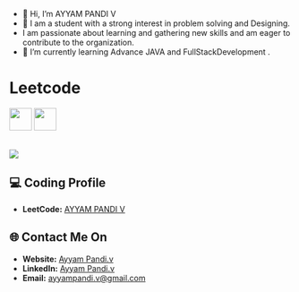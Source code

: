 
- 👋 Hi, I’m AYYAM PANDI V
- 👀 I am a student with a strong interest in problem solving and Designing.
- I am passionate about learning and gathering new skills and am eager to contribute to the organization.
- 🌱 I’m currently learning Advance JAVA and FullStackDevelopment .


# Leetcode


<img src="https://assets.leetcode.com/static_assets/marketing/2024-50.gif" width="40px"></img>
<img src="https://assets.leetcode.com/static_assets/public/images/badges/2024/gif/2024-05.gif" width="40px"></img>

<br>
<a href="https://leetcode.com/u/AYYAM_PANDI/">
    <img src="https://leetcard.jacoblin.cool/__AYYAMPANDI-V_2004?=dark&font=Goldman&ext=activityy"></img>
<a>

<!------------------------------------------>

<!------------------------------------------>
<!-- SECTION: Contact me -->

## 💻 Coding Profile

- **LeetCode:** [AYYAM PANDI V](https://leetcode.com/u/AYYAM_PANDI/)



## 🌐 Contact Me On

- **Website:** [Ayyam Pandi.v](https://ayyam-portfolio.netlify.app/)
- **LinkedIn:** [Ayyam Pandi.v](https://www.linkedin.com/in/ayyampandi5015/)
- **Email:** <a href="mailto:ayyampandi.v@gmail.com">ayyampandi.v@gmail.com</a>

<!--

-->






